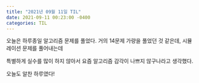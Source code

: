 ```yaml
---
title: "2021년 09월 11일 TIL"
date: 2021-09-11 00:23:00 -0400
categories: TIL
---
```


오늘은 하루종일 알고리즘 문제를 풀었다. 거의 14문제 가량을 풀었던 것 같은데, 시뮬레이션 문제를 풀어내는데 

특별하게 실수를 많이 하지 않아서 요즘 알고리즘 감각이 나쁘지 않구나라고 생각했다.

오늘도 알찬 하루였다!
